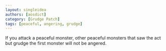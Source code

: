 ```yaml
---
layout: singleidea
authors: [aosdict]
category: [Grudge Patch]
tags: [peaceful, angering, grudge]
---
```

If you attack a peaceful monster, other peaceful monsters that saw the act but grudge the first monster will not be angered.
